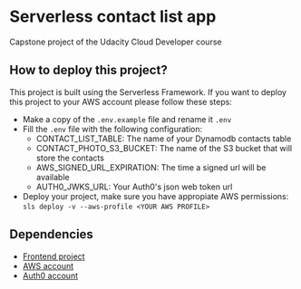 # Serverless contact list app
Capstone project of the Udacity Cloud Developer course

## How to deploy this project?
This project is built using the Serverless Framework. If you want to deploy this project to your AWS account please follow these steps:
- Make a copy of the `.env.example` file and rename it `.env`
- Fill the `.env` file with the following configuration:
  - CONTACT_LIST_TABLE: The name of your Dynamodb contacts table
  - CONTACT_PHOTO_S3_BUCKET: The name of the S3 bucket that will store the contacts
  - AWS_SIGNED_URL_EXPIRATION: The time a signed url will be available
  - AUTH0_JWKS_URL: Your Auth0's json web token url
- Deploy your project, make sure you have appropiate AWS permissions: `sls deploy -v --aws-profile <YOUR AWS PROFILE>`

## Dependencies
- [Frontend project](https://github.com/David2913/serverless-contact-list-frontend)
- [AWS account](https://aws.amazon.com/)
- [Auth0 account](https://auth0.com/)
